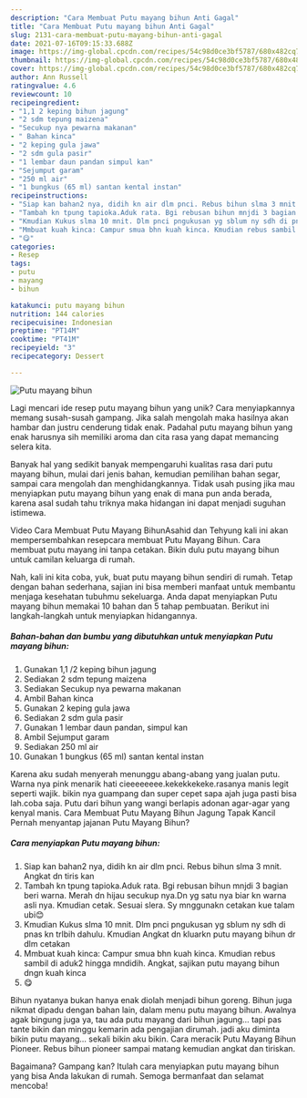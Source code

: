 ```yaml
---
description: "Cara Membuat Putu mayang bihun Anti Gagal"
title: "Cara Membuat Putu mayang bihun Anti Gagal"
slug: 2131-cara-membuat-putu-mayang-bihun-anti-gagal
date: 2021-07-16T09:15:33.688Z
image: https://img-global.cpcdn.com/recipes/54c98d0ce3bf5787/680x482cq70/putu-mayang-bihun-foto-resep-utama.jpg
thumbnail: https://img-global.cpcdn.com/recipes/54c98d0ce3bf5787/680x482cq70/putu-mayang-bihun-foto-resep-utama.jpg
cover: https://img-global.cpcdn.com/recipes/54c98d0ce3bf5787/680x482cq70/putu-mayang-bihun-foto-resep-utama.jpg
author: Ann Russell
ratingvalue: 4.6
reviewcount: 10
recipeingredient:
- "1,1 2 keping bihun jagung"
- "2 sdm tepung maizena"
- "Secukup nya pewarna makanan"
- " Bahan kinca"
- "2 keping gula jawa"
- "2 sdm gula pasir"
- "1 lembar daun pandan simpul kan"
- "Sejumput garam"
- "250 ml air"
- "1 bungkus (65 ml) santan kental instan"
recipeinstructions:
- "Siap kan bahan2 nya, didih kn air dlm pnci. Rebus bihun slma 3 mnit. Angkat dn tiris kan"
- "Tambah kn tpung tapioka.Aduk rata. Bgi rebusan bihun mnjdi 3 bagian beri warna. Merah dn hijau secukup nya.Dn yg satu nya biar kn warna asli nya. Kmudian cetak. Sesuai slera. Sy mnggunakn cetakan kue talam ubi😊"
- "Kmudian Kukus slma 10 mnit. Dlm pnci pngukusan yg sblum ny sdh di pnas kn trlbih dahulu. Kmudian Angkat dn kluarkn putu mayang bihun dr dlm cetakan"
- "Mmbuat kuah kinca: Campur smua bhn kuah kinca. Kmudian rebus sambil di aduk2 hingga mndidih. Angkat, sajikan putu mayang bihun dngn kuah kinca"
- "😋"
categories:
- Resep
tags:
- putu
- mayang
- bihun

katakunci: putu mayang bihun 
nutrition: 144 calories
recipecuisine: Indonesian
preptime: "PT14M"
cooktime: "PT41M"
recipeyield: "3"
recipecategory: Dessert

---
```



![Putu mayang bihun](https://img-global.cpcdn.com/recipes/54c98d0ce3bf5787/680x482cq70/putu-mayang-bihun-foto-resep-utama.jpg)

Lagi mencari ide resep putu mayang bihun yang unik? Cara menyiapkannya memang susah-susah gampang. Jika salah mengolah maka hasilnya akan hambar dan justru cenderung tidak enak. Padahal putu mayang bihun yang enak harusnya sih memiliki aroma dan cita rasa yang dapat memancing selera kita.

Banyak hal yang sedikit banyak mempengaruhi kualitas rasa dari putu mayang bihun, mulai dari jenis bahan, kemudian pemilihan bahan segar, sampai cara mengolah dan menghidangkannya. Tidak usah pusing jika mau menyiapkan putu mayang bihun yang enak di mana pun anda berada, karena asal sudah tahu triknya maka hidangan ini dapat menjadi suguhan istimewa.

Video Cara Membuat Putu Mayang BihunAsahid dan Tehyung kali ini akan mempersembahkan resepcara membuat Putu Mayang Bihun. Cara membuat putu mayang ini tanpa cetakan. Bikin dulu putu mayang bihun untuk camilan keluarga di rumah.


Nah, kali ini kita coba, yuk, buat putu mayang bihun sendiri di rumah. Tetap dengan bahan sederhana, sajian ini bisa memberi manfaat untuk membantu menjaga kesehatan tubuhmu sekeluarga. Anda dapat menyiapkan Putu mayang bihun memakai 10 bahan dan 5 tahap pembuatan. Berikut ini langkah-langkah untuk menyiapkan hidangannya.

<!--inarticleads1-->

##### Bahan-bahan dan bumbu yang dibutuhkan untuk menyiapkan Putu mayang bihun:

1. Gunakan 1,1 /2 keping bihun jagung
1. Sediakan 2 sdm tepung maizena
1. Sediakan Secukup nya pewarna makanan
1. Ambil  Bahan kinca
1. Gunakan 2 keping gula jawa
1. Sediakan 2 sdm gula pasir
1. Gunakan 1 lembar daun pandan, simpul kan
1. Ambil Sejumput garam
1. Sediakan 250 ml air
1. Gunakan 1 bungkus (65 ml) santan kental instan


Karena aku sudah menyerah menunggu abang-abang yang jualan putu. Warna nya pink menarik hati cieeeeeeee.kekekkekeke.rasanya manis legit seperti wajik. bikin nya guampang dan super cepet sapa ajah juga pasti bisa lah.coba saja. Putu dari bihun yang wangi berlapis adonan agar-agar yang kenyal manis. Cara Membuat Putu Mayang Bihun Jagung Tapak Kancil Pernah menyantap jajanan Putu Mayang Bihun? 

<!--inarticleads2-->

##### Cara menyiapkan Putu mayang bihun:

1. Siap kan bahan2 nya, didih kn air dlm pnci. Rebus bihun slma 3 mnit. Angkat dn tiris kan
1. Tambah kn tpung tapioka.Aduk rata. Bgi rebusan bihun mnjdi 3 bagian beri warna. Merah dn hijau secukup nya.Dn yg satu nya biar kn warna asli nya. Kmudian cetak. Sesuai slera. Sy mnggunakn cetakan kue talam ubi😊
1. Kmudian Kukus slma 10 mnit. Dlm pnci pngukusan yg sblum ny sdh di pnas kn trlbih dahulu. Kmudian Angkat dn kluarkn putu mayang bihun dr dlm cetakan
1. Mmbuat kuah kinca: Campur smua bhn kuah kinca. Kmudian rebus sambil di aduk2 hingga mndidih. Angkat, sajikan putu mayang bihun dngn kuah kinca
1. 😋


Bihun nyatanya bukan hanya enak diolah menjadi bihun goreng. Bihun juga nikmat dipadu dengan bahan lain, dalam menu putu mayang bihun. Awalnya agak bingung juga ya, tau ada putu mayang dari bihun jagung… tapi pas tante bikin dan minggu kemarin ada pengajian dirumah. jadi aku diminta bikin putu mayang… sekali bikin aku bikin. Cara meracik Putu Mayang Bihun Pioneer. Rebus bihun pioneer sampai matang kemudian angkat dan tiriskan. 

Bagaimana? Gampang kan? Itulah cara menyiapkan putu mayang bihun yang bisa Anda lakukan di rumah. Semoga bermanfaat dan selamat mencoba!
